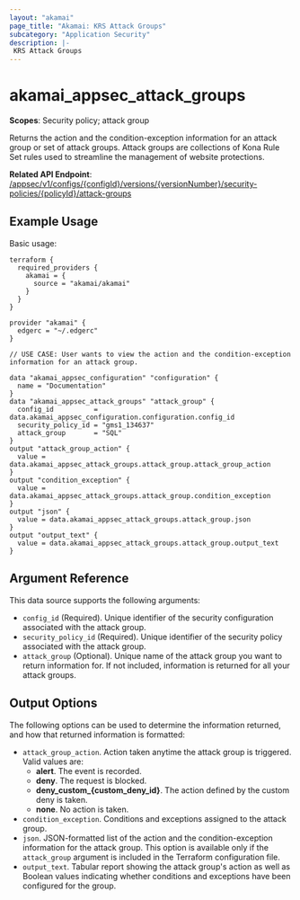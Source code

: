 ```yaml
---
layout: "akamai"
page_title: "Akamai: KRS Attack Groups"
subcategory: "Application Security"
description: |-
 KRS Attack Groups
---
```



# akamai_appsec_attack_groups

**Scopes**: Security policy; attack group

Returns the action and the condition-exception information for an attack group or set of attack groups. Attack groups are collections of Kona Rule Set rules used to streamline the management of website protections.

**Related API Endpoint**: [/appsec/v1/configs/{configId}/versions/{versionNumber}/security-policies/{policyId}/attack-groups](https://developer.akamai.com/api/cloud_security/application_security/v1.html#getattackgroups)

## Example Usage

Basic usage:

```
terraform {
  required_providers {
    akamai = {
      source = "akamai/akamai"
    }
  }
}

provider "akamai" {
  edgerc = "~/.edgerc"
}

// USE CASE: User wants to view the action and the condition-exception information for an attack group.

data "akamai_appsec_configuration" "configuration" {
  name = "Documentation"
}
data "akamai_appsec_attack_groups" "attack_group" {
  config_id          = data.akamai_appsec_configuration.configuration.config_id
  security_policy_id = "gms1_134637"
  attack_group       = "SQL"
}
output "attack_group_action" {
  value = data.akamai_appsec_attack_groups.attack_group.attack_group_action
}
output "condition_exception" {
  value = data.akamai_appsec_attack_groups.attack_group.condition_exception
}
output "json" {
  value = data.akamai_appsec_attack_groups.attack_group.json
}
output "output_text" {
  value = data.akamai_appsec_attack_groups.attack_group.output_text
}
```

## Argument Reference

This data source supports the following arguments:

- `config_id` (Required). Unique identifier of the security configuration associated with the attack group.
- `security_policy_id` (Required). Unique identifier of the security policy associated with the attack group.
- `attack_group` (Optional). Unique name of the attack group you want to return information for. If not included, information is returned for all your attack groups.



## Output Options

The following options can be used to determine the information returned, and how that returned information is formatted:

- `attack_group_action`. Action taken anytime the attack group is triggered. Valid values are:
  - **alert**. The event is recorded.
  - **deny**. The request is blocked.
  - **deny_custom_{custom_deny_id}**. The action defined by the custom deny is taken.
  - **none**. No action is taken.
- `condition_exception`. Conditions and exceptions assigned to the attack group.
- `json`. JSON-formatted list of the action and the condition-exception information for the attack group. This option is available only if the `attack_group` argument is included in the Terraform configuration file.
- `output_text`. Tabular report showing the attack group's action as well as Boolean values indicating whether conditions and exceptions have been configured for the group.

